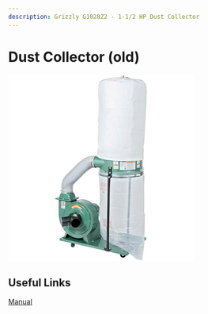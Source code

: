 ```yaml
---
description: Grizzly G1028Z2 - 1-1/2 HP Dust Collector
---
```


# Dust Collector \(old\)

![](../.gitbook/assets/image%20%2824%29.png)

## Useful Links

[Manual](https://drive.google.com/open?id=1z6LVeRsN5nqyyAfivZhO3vtqQ7ff-w4k)


